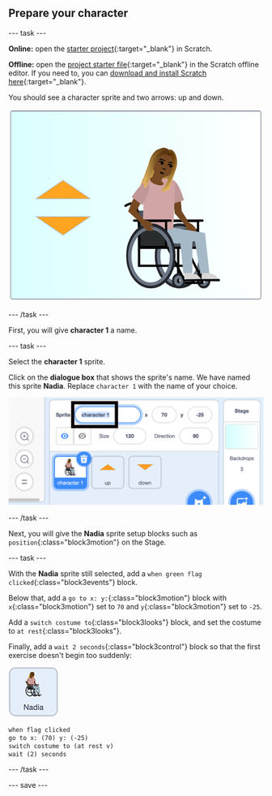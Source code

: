 ## Prepare your character

--- task ---

**Online:** open the [starter project](http://rpf.io/relax-stretch-on){:target="_blank"} in Scratch.

**Offline:** open the [project starter file](http://rpf.io/p/en/relax-stretch-go){:target="_blank"} in the Scratch offline editor. If you need to, you can [download and install Scratch here](https://scratch.mit.edu/download){:target="_blank"}.

You should see a character sprite and two arrows: up and down.

![starter project](images/starter_project.png)

--- /task ---

First, you will give **character 1** a name.

--- task ---

Select the **character 1** sprite.

Click on the **dialogue box** that shows the sprite's name. We have named this sprite **Nadia**. Replace `character 1` with the name of your choice.

![select character 1 sprite name](images/select_character1_name2.png)

--- /task ---

Next, you will give the **Nadia** sprite setup blocks such as `position`{:class="block3motion"} on the Stage.

--- task ---

With the **Nadia** sprite still selected, add a `when green flag clicked`{:class="block3events"} block.

Below that, add a `go to x: y:`{:class="block3motion"} block with `x`{:class="block3motion"} set to `70` and `y`{:class="block3motion"} set to `-25`. 

Add a `switch costume to`{:class="block3looks"} block, and set the costume to `at rest`{:class="block3looks"}.

Finally, add a `wait 2 seconds`{:class="block3control"} block so that the first exercise doesn't begin too suddenly:

![Nadia sprite icon](images/nadia_sprite.png)

```blocks3
when flag clicked
go to x: (70) y: (-25)
switch costume to (at rest v)
wait (2) seconds
```

--- /task ---

--- save ---
